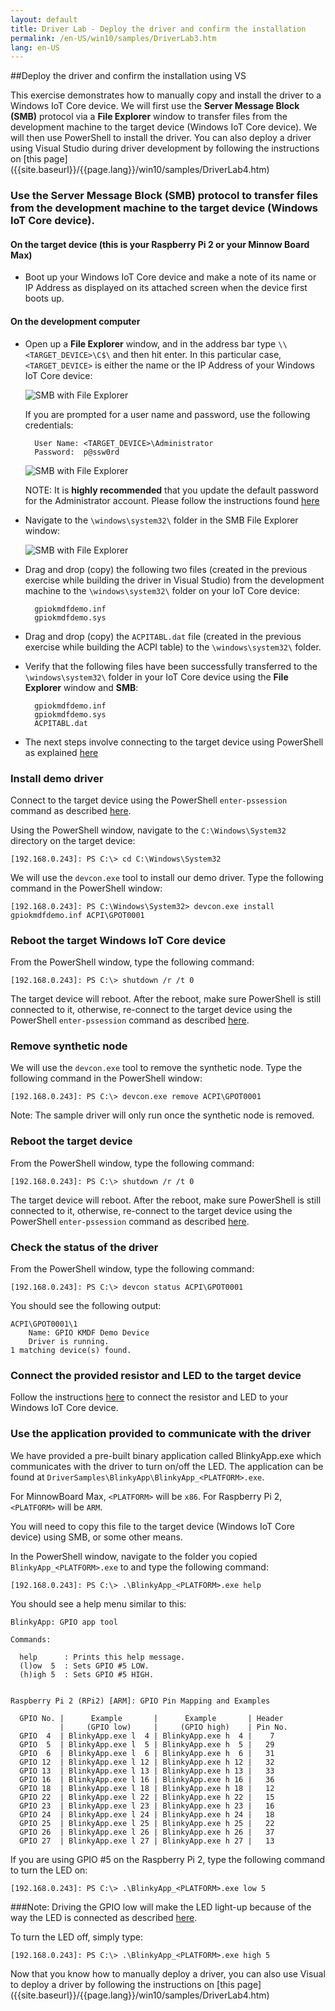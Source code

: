```yaml
---
layout: default
title: Driver Lab - Deploy the driver and confirm the installation
permalink: /en-US/win10/samples/DriverLab3.htm
lang: en-US
---
```


##Deploy the driver and confirm the installation using VS

This exercise demonstrates how to manually copy and install the driver to a Windows IoT Core device. We will first use the **Server Message Block (SMB)** protocol via a **File Explorer** window to transfer files from the development machine to the target device (Windows IoT Core device). We will then use PowerShell to install the driver.
You can also deploy a driver using Visual Studio during driver development by following the instructions on [this page] ({{site.baseurl}}/{{page.lang}}/win10/samples/DriverLab4.htm)

### Use the Server Message Block (SMB) protocol to transfer files from the development machine to the target device (Windows IoT Core device).

#### On the target device (this is your Raspberry Pi 2 or your Minnow Board Max)
* Boot up your Windows IoT Core device and make a note of its name or IP Address as displayed on its attached screen when the device first boots up.

#### On the development computer

* Open up a **File Explorer** window, and in the address bar type `\\<TARGET_DEVICE>\C$\` and then hit enter.  In this particular case, `<TARGET_DEVICE>` is either the name or the IP Address of your Windows IoT Core device:

    ![SMB with File Explorer]({{site.baseurl}}/images/DriverLab/smb1.png)

    If you are prompted for a user name and password, use the following credentials:

        User Name: <TARGET_DEVICE>\Administrator
        Password:  p@ssw0rd

    ![SMB with File Explorer]({{site.baseurl}}/images/DriverLab/cred1.png)
	
    NOTE: It is **highly recommended** that you update the default password for the Administrator account.  Please follow the instructions found [here]({{site.baseurl}}/{{page.lang}}/win10/samples/PowerShell.htm)

* Navigate to the `\windows\system32\` folder in the SMB File Explorer window:

    ![SMB with File Explorer]({{site.baseurl}}/images/DriverLab/smb2.png)

* Drag and drop (copy) the following two files (created in the previous exercise while building the driver in Visual Studio) from the development machine to the `\windows\system32\` folder on your IoT Core device:

        gpiokmdfdemo.inf
        gpiokmdfdemo.sys

* Drag and drop (copy) the `ACPITABL.dat` file (created in the previous exercise while building the ACPI table) to the `\windows\system32\` folder.

* Verify that the following files have been successfully transferred to the `\windows\system32\` folder in your IoT Core device using the **File Explorer** window and **SMB**:

        gpiokmdfdemo.inf
        gpiokmdfdemo.sys
        ACPITABL.dat

* The next steps involve connecting to the target device using PowerShell as explained [here]({{site.baseurl}}/{{page.lang}}/win10/samples/PowerShell.htm)

### Install demo driver

Connect to the target device using the PowerShell `enter-pssession` command as described [here]({{site.baseurl}}/{{page.lang}}/win10/samples/PowerShell.htm).

Using the PowerShell window, navigate to the `C:\Windows\System32` directory on the target device:

    [192.168.0.243]: PS C:\> cd C:\Windows\System32

We will use the `devcon.exe` tool to install our demo driver.  Type the following command in the PowerShell window:

    [192.168.0.243]: PS C:\Windows\System32> devcon.exe install gpiokmdfdemo.inf ACPI\GPOT0001

### Reboot the target Windows IoT Core device

From the PowerShell window, type the following command:

    [192.168.0.243]: PS C:\> shutdown /r /t 0

The target device will reboot.  After the reboot, make sure PowerShell is still connected to it, otherwise, re-connect to the target device using the PowerShell `enter-pssession` command as described [here]({{site.baseurl}}/{{page.lang}}/win10/samples/PowerShell.htm).

### Remove synthetic node

We will use the `devcon.exe` tool to remove the synthetic node.  Type the following command in the PowerShell window:

    [192.168.0.243]: PS C:\> devcon.exe remove ACPI\GPOT0001

Note:  The sample driver will only run once the synthetic node is removed.

### Reboot the target device

From the PowerShell window, type the following command:

    [192.168.0.243]: PS C:\> shutdown /r /t 0

The target device will reboot.  After the reboot, make sure PowerShell is still connected to it, otherwise, re-connect to the target device using the PowerShell `enter-pssession` command as described [here]({{site.baseurl}}/{{page.lang}}/win10/samples/PowerShell.htm).

### Check the status of the driver

From the PowerShell window, type the following command:

    [192.168.0.243]: PS C:\> devcon status ACPI\GPOT0001

You should see the following output:

    ACPI\GPOT0001\1
        Name: GPIO KMDF Demo Device
        Driver is running.
    1 matching device(s) found.

### Connect the provided resistor and LED to the target device

Follow the instructions [here]({{site.baseurl}}/{{page.lang}}/win10/samples/Blinky.htm) to connect the resistor and LED to your Windows IoT Core device.

### Use the application provided to communicate with the driver

We have provided a pre-built binary application called BlinkyApp.exe which communicates with the driver to turn on/off the LED.  The application can be found at `DriverSamples\BlinkyApp\BlinkyApp_<PLATFORM>.exe`.

For MinnowBoard Max, `<PLATFORM>` will be `x86`.
For Raspberry Pi 2, `<PLATFORM>` will be `ARM`.

You will need to copy this file to the target device (Windows IoT Core device) using SMB, or some other means.

In the PowerShell window, navigate to the folder you copied `BlinkyApp_<PLATFORM>.exe` to and type the following command:

    [192.168.0.243]: PS C:\> .\BlinkyApp_<PLATFORM>.exe help

You should see a help menu similar to this:

    BlinkyApp: GPIO app tool

    Commands:

      help      : Prints this help message.
      (l)ow  5  : Sets GPIO #5 LOW.
      (h)igh 5  : Sets GPIO #5 HIGH.


    Raspberry Pi 2 (RPi2) [ARM]: GPIO Pin Mapping and Examples

      GPIO No. |      Example       |      Example       | Header
               |     (GPIO low)     |     (GPIO high)    | Pin No.
      GPIO  4  | BlinkyApp.exe l  4 | BlinkyApp.exe h  4 |    7
      GPIO  5  | BlinkyApp.exe l  5 | BlinkyApp.exe h  5 |   29
      GPIO  6  | BlinkyApp.exe l  6 | BlinkyApp.exe h  6 |   31
      GPIO 12  | BlinkyApp.exe l 12 | BlinkyApp.exe h 12 |   32
      GPIO 13  | BlinkyApp.exe l 13 | BlinkyApp.exe h 13 |   33
      GPIO 16  | BlinkyApp.exe l 16 | BlinkyApp.exe h 16 |   36
      GPIO 18  | BlinkyApp.exe l 18 | BlinkyApp.exe h 18 |   12
      GPIO 22  | BlinkyApp.exe l 22 | BlinkyApp.exe h 22 |   15
      GPIO 23  | BlinkyApp.exe l 23 | BlinkyApp.exe h 23 |   16
      GPIO 24  | BlinkyApp.exe l 24 | BlinkyApp.exe h 24 |   18
      GPIO 25  | BlinkyApp.exe l 25 | BlinkyApp.exe h 25 |   22
      GPIO 26  | BlinkyApp.exe l 26 | BlinkyApp.exe h 26 |   37
      GPIO 27  | BlinkyApp.exe l 27 | BlinkyApp.exe h 27 |   13

If you are using GPIO #5 on the Raspberry Pi 2, type the following command to turn the LED on:

    [192.168.0.243]: PS C:\> .\BlinkyApp_<PLATFORM>.exe low 5

###Note:
Driving the GPIO low will make the LED light-up because of the way the LED is connected as described [here]({{site.baseurl}}/{{page.lang}}/win10/samples/Blinky.htm).

To turn the LED off, simply type:

    [192.168.0.243]: PS C:\> .\BlinkyApp_<PLATFORM>.exe high 5

Now that you know how to manually deploy a driver, you can also use Visual to deploy a driver by following the instructions on [this page] ({{site.baseurl}}/{{page.lang}}/win10/samples/DriverLab4.htm)	
	